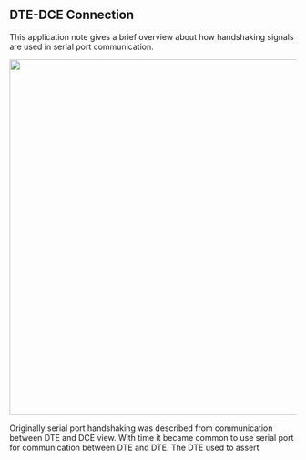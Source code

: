 ## DTE-DCE Connection
This application note gives a brief overview about how handshaking signals are used in serial port communication.

<image width="625" heigth="170" src="https://github.com/RishiGupta12/SerialPundit/blob/master/images/dtedce.png">

Originally serial port handshaking was described from communication between DTE and DCE view. With time it became common to use serial port for communication between DTE and DTE. The DTE used to assert 
